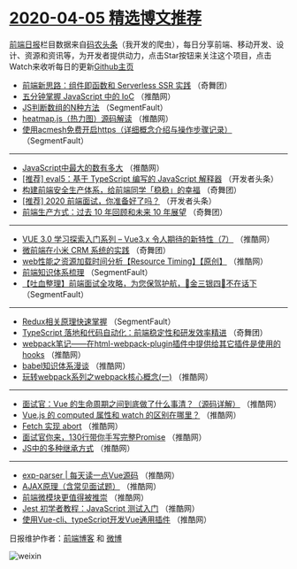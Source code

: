 # [2020-04-05 精选博文推荐](http://hao.caibaojian.com/date/2020/04/05)

[前端日报](http://caibaojian.com/c/news)栏目数据来自[码农头条](http://hao.caibaojian.com/)（我开发的爬虫），每日分享前端、移动开发、设计、资源和资讯等，为开发者提供动力，点击Star按钮来关注这个项目，点击Watch来收听每日的更新[Github主页](https://github.com/kujian/frontendDaily)
* [前端新思路：组件即函数和 Serverless SSR 实践](http://hao.caibaojian.com/140698.html) （奇舞团）
* [五分钟掌握 JavaScript 中的 IoC](http://hao.caibaojian.com/140692.html) （推酷网）
* [JS判断数组的N种方法](http://hao.caibaojian.com/140671.html) （SegmentFault）
* [heatmap.js（热力图）源码解读](http://hao.caibaojian.com/140693.html) （推酷网）
* [使用acmesh免费开启https（详细概念介绍与操作步骤记录）](http://hao.caibaojian.com/140672.html) （SegmentFault）

***
* [JavaScript中最大的数有多大](http://hao.caibaojian.com/140694.html) （推酷网）
* [[推荐] eval5：基于 TypeScript 编写的 JavaScript 解释器](http://hao.caibaojian.com/140673.html) （开发者头条）
* [构建前端安全生产体系，给前端同学「稳稳」的幸福](http://hao.caibaojian.com/140695.html) （奇舞团）
* [[推荐] 2020 前端面试，你准备好了吗？](http://hao.caibaojian.com/140674.html) （开发者头条）
* [前端生产方式：过去 10 年回顾和未来 10 年展望](http://hao.caibaojian.com/140696.html) （奇舞团）

***
* [VUE 3.0 学习探索入门系列 &#8211; Vue3.x 令人期待的新特性（7）](http://hao.caibaojian.com/140688.html) （推酷网）
* [微前端在小米 CRM 系统的实践](http://hao.caibaojian.com/140699.html) （奇舞团）
* [web性能之资源加载时间分析【Resource Timing】【原创】](http://hao.caibaojian.com/140689.html) （推酷网）
* [前端知识体系梳理](http://hao.caibaojian.com/140668.html) （SegmentFault）
* [【吐血整理】前端面试全攻略，为您保驾护航，🤑金三银四🤑不在话下](http://hao.caibaojian.com/140669.html) （SegmentFault）

***
* [Redux相关原理快速掌握](http://hao.caibaojian.com/140670.html) （SegmentFault）
* [TypeScript 落地和代码自动化：前端稳定性和研发效率精进](http://hao.caibaojian.com/140697.html) （奇舞团）
* [webpack笔记——在html-webpack-plugin插件中提供给其它插件是使用的hooks](http://hao.caibaojian.com/140690.html) （推酷网）
* [babel知识体系漫谈](http://hao.caibaojian.com/140682.html) （推酷网）
* [玩转webpack系列之webpack核心概念(一)](http://hao.caibaojian.com/140683.html) （推酷网）

***
* [面试官：Vue 的生命周期之间到底做了什么事清？（源码详解）](http://hao.caibaojian.com/140684.html) （推酷网）
* [Vue.js 的 computed 属性和 watch 的区别在哪里？](http://hao.caibaojian.com/140685.html) （推酷网）
* [Fetch 实现 abort](http://hao.caibaojian.com/140675.html) （推酷网）
* [面试官你来，130行带你手写完整Promise](http://hao.caibaojian.com/140686.html) （推酷网）
* [JS中的多种继承方式](http://hao.caibaojian.com/140676.html) （推酷网）

***
* [exp-parser | 每天读一点Vue源码](http://hao.caibaojian.com/140687.html) （推酷网）
* [AJAX原理（含常见面试题）](http://hao.caibaojian.com/140677.html) （推酷网）
* [前端微模块更值得被推崇](http://hao.caibaojian.com/140678.html) （推酷网）
* [Jest 初学者教程：JavaScript 测试入门](http://hao.caibaojian.com/140679.html) （推酷网）
* [使用Vue-cli、typeScript开发Vue通用插件](http://hao.caibaojian.com/140680.html) （推酷网）

日报维护作者：[前端博客](http://caibaojian.com/) 和 [微博](http://caibaojian.com/go/weibo)

![weixin](https://user-images.githubusercontent.com/3055447/38468989-651132ac-3b80-11e8-8e6b-15122322a9d7.png)